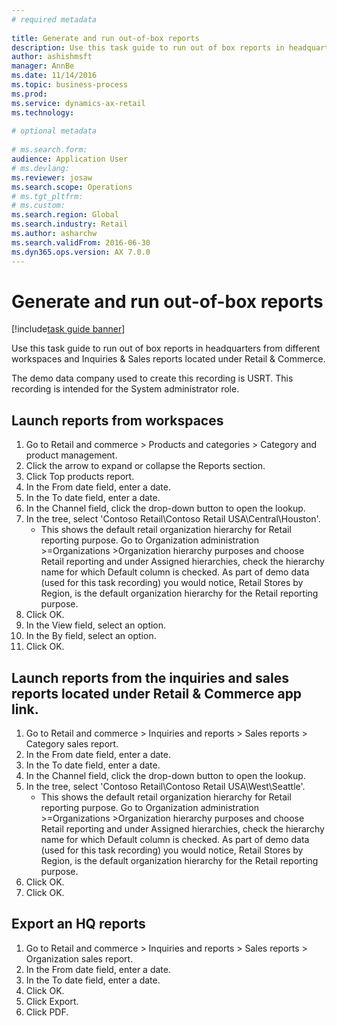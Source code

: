 ```yaml
--- 
# required metadata 
 
title: Generate and run out-of-box reports
description: Use this task guide to run out of box reports in headquarters from different workspaces and Inquiries & Sales reports located under Retail & Commerce. 
author: ashishmsft
manager: AnnBe 
ms.date: 11/14/2016
ms.topic: business-process 
ms.prod:  
ms.service: dynamics-ax-retail 
ms.technology:  
 
# optional metadata 
 
# ms.search.form:   
audience: Application User 
# ms.devlang:  
ms.reviewer: josaw
ms.search.scope: Operations 
# ms.tgt_pltfrm:  
# ms.custom:  
ms.search.region: Global
ms.search.industry: Retail
ms.author: asharchw
ms.search.validFrom: 2016-06-30 
ms.dyn365.ops.version: AX 7.0.0 
---
```

# Generate and run out-of-box reports

[!include[task guide banner](../includes/task-guide-banner.md)]

Use this task guide to run out of box reports in headquarters from different workspaces and Inquiries & Sales reports located under Retail & Commerce.



The demo data company used to create this recording is USRT. This recording is intended for the System administrator role.


## Launch reports from workspaces
1. Go to Retail and commerce > Products and categories > Category and product management.
2. Click the arrow to expand or collapse the Reports section.
3. Click Top products report.
4. In the From date field, enter a date.
5. In the To date field, enter a date.
6. In the Channel field, click the drop-down button to open the lookup.
7. In the tree, select 'Contoso Retail\Contoso Retail USA\Central\Houston'.
    * This shows the default retail organization hierarchy for Retail reporting purpose.   Go to Organization administration >Organizations >Organization hierarchy purposes and choose Retail reporting and under Assigned hierarchies, check the hierarchy name for which Default column is checked.      As part of demo data (used for this task recording) you would notice, Retail Stores by Region, is the default organization hierarchy for the Retail reporting purpose.     
8. Click OK.
9. In the View field, select an option.
10. In the By field, select an option.
11. Click OK.

## Launch reports from the inquiries and sales reports located under Retail & Commerce app link.
1. Go to Retail and commerce > Inquiries and reports > Sales reports > Category sales report.
2. In the From date field, enter a date.
3. In the To date field, enter a date.
4. In the Channel field, click the drop-down button to open the lookup.
5. In the tree, select 'Contoso Retail\Contoso Retail USA\West\Seattle'.
    * This shows the default retail organization hierarchy for Retail reporting purpose.   Go to Organization administration >Organizations >Organization hierarchy purposes and choose Retail reporting and under Assigned hierarchies, check the hierarchy name for which Default column is checked.      As part of demo data (used for this task recording) you would notice, Retail Stores by Region, is the default organization hierarchy for the Retail reporting purpose.     
6. Click OK.
7. Click OK.

## Export an HQ reports
1. Go to Retail and commerce > Inquiries and reports > Sales reports > Organization sales report.
2. In the From date field, enter a date.
3. In the To date field, enter a date.
4. Click OK.
5. Click Export.
6. Click PDF.

